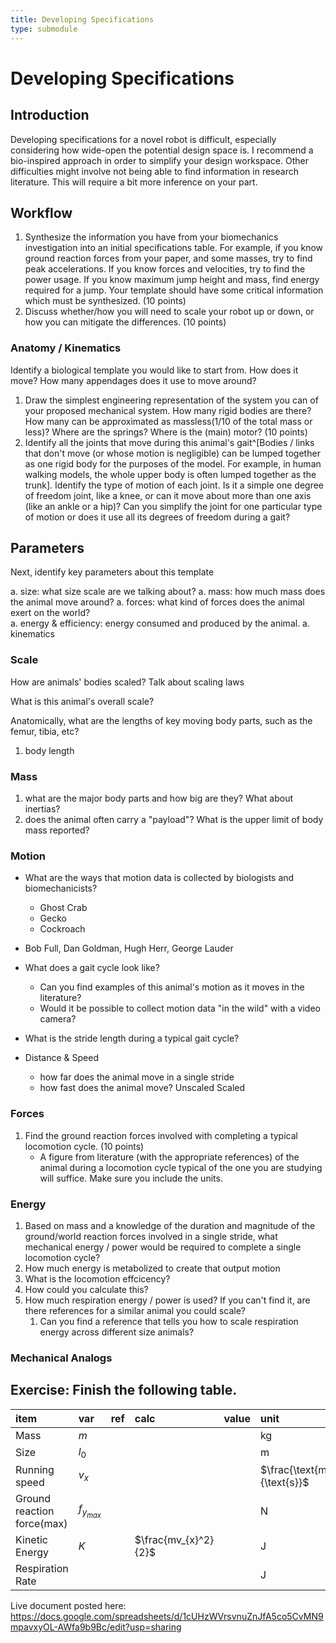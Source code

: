 ```yaml
---
title: Developing Specifications
type: submodule
---
```


# Developing Specifications

## Introduction

Developing specifications for a novel robot is difficult, especially considering how wide-open the potential design space is.  I recommend a bio-inspired approach in order to simplify your design workspace.  Other difficulties might involve not being able to find information in research literature.  This will require a bit more inference on your part. 

## Workflow


1. Synthesize the information you have from your biomechanics investigation  into an initial specifications table.   For example, if you know ground reaction forces from your paper, and some masses, try to find peak accelerations.  If you know forces and velocities, try to find the power usage.  If you know maximum jump height and mass, find energy required for a jump.  Your template should have some critical information which must be synthesized. (10 points)
1. Discuss whether/how you will need to scale your robot up or down, or how you can mitigate the differences. (10 points)

### Anatomy / Kinematics

Identify a biological template you would like to start from.  How does it move?  How many appendages does it use to move around?

1. Draw the simplest engineering representation of the system you can of your proposed mechanical system. How many rigid bodies are there?  How many can be approximated as massless(1/10 of the total mass or less)?  Where are the springs?  Where is the (main) motor? (10 points)
1. Identify all the joints that move during this animal's gait^[Bodies / links that don't move (or whose motion is negligible) can be lumped together as one rigid body for the purposes of the model.  For example, in human walking models, the whole upper body is often lumped together as the trunk<!--TODO: cite-->].  Identify the type of motion of each joint.  Is it a simple one degree of freedom joint, like a knee, or can it move about more than one axis (like an ankle or a hip)?  Can you simplify the joint for one particular type of motion or does it use all its degrees of freedom during a gait?

## Parameters

Next, identify key parameters about this template

a. size: what size scale are we talking about?
a. mass: how much mass does the animal move around?
a. forces: what kind of forces does the animal exert on the world?  
a. energy & efficiency: energy consumed and produced by the animal.
a. kinematics

### Scale

How are animals' bodies scaled?
Talk about scaling laws

What is this animal's overall scale?  

Anatomically, what are the lengths of key moving body parts, such as the femur, tibia, etc?  

1. body length



### Mass

1. what are the major body parts and how big are they?  What about inertias?
1. does the animal often carry a "payload"?  What is the upper limit of body mass reported?


### Motion

* What are the ways that motion data is collected by biologists and biomechanicists?
    * Ghost Crab
    * Gecko
    * Cockroach

* Bob Full, Dan Goldman, Hugh Herr, George Lauder

* What does a gait cycle look like?  
    * Can you find examples of this animal's motion as it moves in the literature?
    * Would it be possible to collect motion data "in the wild" with a video camera?
* What is the stride length during a typical gait cycle?
* Distance & Speed
    *   how far does the animal move in a single stride
    *   how fast does the animal move?
Unscaled
Scaled

### Forces
1. Find the ground reaction forces involved with completing a typical locomotion cycle.  (10 points)
    * A figure from literature (with the appropriate references) of the animal during a locomotion cycle typical of the one you are studying will suffice.  Make sure you include the units.

### Energy

1. Based on mass and a knowledge of the duration and magnitude of the ground/world reaction forces involved in a single stride, what mechanical energy / power would be required to complete a single locomotion cycle?  
1. How much energy is metabolized to create that output motion
1. What is the locomotion effcicency?
1. How could you calculate this?
1. How much respiration energy / power is used?  If you can't find it, are there references for a similar animal you could scale?  
    1. Can you find a reference that tells you how to scale respiration energy across different size animals?

### Mechanical Analogs

## Exercise:  Finish the following table.

| item                       | var           | ref | calc                 | value | unit                        |
|:---------------------------|:--------------|:----|:---------------------|:------|:----------------------------|
| Mass                       | $m$           |     |                      |       | kg                          |
| Size                       | $l_0$         |     |                      |       | m                           |
| Running speed              | $v_{x}$       |     |                      |       | $\frac{\text{m}}{\text{s}}$ |
| Ground reaction force(max) | $f_{y_{max}}$ |     |                      |       | N                           |
| Kinetic Energy             | $K$           |     | $\frac{mv_{x}^2}{2}$ |       | J                           |
| Respiration Rate           |               |     |                      |       | J                           |

Live document posted here: <https://docs.google.com/spreadsheets/d/1cUHzWVrsvnuZnJfA5co5CvMN9mpavxyOL-AWfa9b9Bc/edit?usp=sharing>

<!--TODO: Finish Example
## Example: Roadrunner
-->


